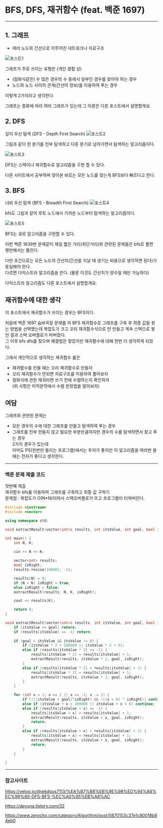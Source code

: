 # BFS, DFS, 재귀함수 (feat. 백준 1697)

----------
## 1. 그래프
- 여러 노드와 간선으로 이루어진 네트워크나 자료구조
  
![포스트1](../assets/images/BFS,-DFS,-재귀함수--feat.-백준-1697/그래프.JPG)

그래프가 주로 쓰이는 유형은 (개인 경험 상) 
- (점화식같은) 수 많은 경우의 수 중에서 일부인 경우를 찾아야 하는 경우  
- 노드와 노드 사이의 관계(간선의 정보)를 이용하여 푸는 경우  

이렇게 2가지라고 생각한다.  

그래프는 종류에 따라 여러 그래프가 있는데 그 이론은 다른 포스트에서 설명할게요.  

## 2. DFS

깊이 우선 탐색 (DFS - Depth First Search)
![포스트2](../assets/images/BFS,-DFS,-재귀함수--feat.-백준-1697/dfs예시.gif "출처 : https://developer-mac.tistory.com/64")

그림과 같이 한 분기를 전부 탐색하고 다른 분기로 넘어가면서 탐색하는 알고리즘이다.  

![포스트3](../assets/images/BFS,-DFS,-재귀함수--feat.-백준-1697/dfs설명.png "출처 : https://www.zerocho.com/category/Algorithm/post/5870153c37e1c80018b64eb0")

DFS는 스택이나 재귀함수로 알고리즘을 구현 할 수 있다.  

다른 사이트에서 공부하며 찾아본 바로는 모든 노드를 찾는게 BFS보다 빠르다고 한다.  

## 3. BFS

너비 우선 탐색 (BFS - Breadth First Search)
![포스트4](../assets/images/BFS,-DFS,-재귀함수--feat.-백준-1697/bfs예시.gif "출처 : https://developer-mac.tistory.com/64")

bfs도 그림과 같이 루트 노드에서 가까운 노드부터 탐색하는 알고리즘이다.

![포스트5](../assets/images/BFS,-DFS,-재귀함수--feat.-백준-1697/bfs설명.png "출처 : https://www.zerocho.com/category/Algorithm/post/5870153c37e1c80018b64eb0")

BFS는 큐로 알고리즘을 구현할 수 있다.  

이번 백준 1639번 문제같이 제일 짧은 거리(최단거리)와 관련된 문제들은 bfs로 풀면 웬만해서는 풀린다.  

다만 조건으로는 모든 노드의 간선치(간선을 지날 때 생기는 비용으로 생각하면 된다)가 동일해야 한다.  
다르면 다익스트라 알고리즘을 쓴다. (물론 이것도 간선치가 양수일 때만 가능하다) 

다익스트라 알고리즘도 다른 포스트에서 설명할게요.  

## 재귀함수에 대한 생각

이 포스트에서 재귀함수가 쓰이는 경우는 BFS이다.  

처음에 백준 1697 숨바꼭질 문제를 이 BFS 재귀함수로 그래프를 구축 후 최종 값을 찾는 방법을 선택했는데 복잡도가 크고 꼬리 재귀함수식으로 안 만들고 계속 스택으로 쌓인 결과 스택 오버플로가 떠버렸다.  
그 이후 bfs dfs를 찾으며 해결법은 찾았지만 재귀함수에 대해 한번 더 생각하게 되었다.  

그래서 개인적으로 생각하는 재귀함수 룰은  
- 재귀함수를 만들 때는 꼬리 재귀함수로 만들자  
- 꼬리 재귀함수가 안되면 자료구조를 이용하여 풀어보자  
- 점화식에 관한 재귀라면 쓰기 전에 수렴하는지 확인하자  
(위 사항은 미적분학에서 수렴 판정법을 알아보자)  

## 여담

그래프와 관련된 문제는  
- 모든 경우의 수에 대한 그래프를 만들고 탐색하여 푸는 경우  
- 그래프를 전부 만들지 않고 필요한 부분만큼까지만 경우의 수를 탐색하면서 찾고 푸는 경우  
2가지 경우가 있는데  
아마도 PS(한번만 돌리는 프로그램)에서는 후자가 좋지만 이 알고리즘을 여러번 쓸 때는 전자가 좋다고 생각한다.  

-------------

### 백준 문제 제출 코드

첫번째 제출  
재귀함수 bfs를 이용하여 그래프를 구축하고 최종 값 구하기  
문제점 : 복잡도가 O(N*N)이여서 스택오버플로가 뜨고 프로그램이 터져버린다.  
``` c++
#include <iostream>
#include <vector>

using namespace std;

void extractResult(vector<int>& results, int itsValue, int goal, bool isRight);

int main() {
	int N, K;
	
	cin >> N >> K;

	vector<int> results;
	bool isRight;
	results.resize(100001, -1);

	results[N] = 0;
	if (N < K) isRight = true;
	else isRight = false;
	extractResult(results, N, K, isRight);

	cout << results[K];

	return 0;
}

void extractResult(vector<int>& results, int itsValue, int goal, bool isRight) {
	if (itsValue == goal) return;
	if (results[itsValue] == -1) return;
	
	if (goal > itsValue && itsValue != 0) {
		if (itsValue * 2 > 100000 || itsValue * 2 < 0);
		else if (results[itsValue * 2] == -1) {
			results[itsValue * 2] = results[itsValue] + 1;
			extractResult(results, itsValue * 2, goal, isRight);
		}
		else if (results[itsValue * 2] > results[itsValue] + 1) {
			results[itsValue * 2] = results[itsValue] + 1;
			extractResult(results, itsValue * 2, goal, isRight);
		}
	}

	for (int x = 1; x == 1 || x == -1; x -= 2) {
		if (!((itsValue > goal)^isRight) && !((x > 0) ^ isRight)) continue;
		else if (itsValue + x > 100000 || itsValue + x < 0) continue;
		else if (results[itsValue + x] == -1) {
			results[itsValue + x] = results[itsValue] + 1;
			extractResult(results, itsValue + x, goal, isRight);
			return;
		}
		else if (results[itsValue + x] > results[itsValue] + 1) {
			results[itsValue + x] = results[itsValue] + 1;
			extractResult(results, itsValue + x, goal, isRight);
			return;
		}
	}
	
}
```

-------------

### 참고사이트

https://velog.io/@wkdgus7113/%EA%B7%B8%EB%9E%98%ED%94%84%EC%99%80-DFS-BFS-%EC%A0%95%EB%A6%AC

https://devuna.tistory.com/32

https://www.zerocho.com/category/Algorithm/post/5870153c37e1c80018b64eb0
